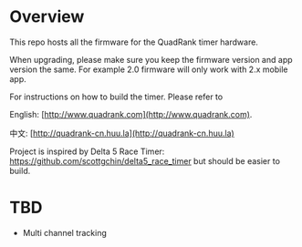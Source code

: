 # Overview
This repo hosts all the firmware for the QuadRank timer hardware.

When upgrading, please make sure you keep the firmware version and app version the same. For example 2.0 firmware will only work with 2.x mobile app.

For instructions on how to build the timer. Please refer to 

English: [http://www.quadrank.com](http://www.quadrank.com). 

中文: [http://quadrank-cn.huu.la](http://quadrank-cn.huu.la)

Project is inspired by Delta 5 Race Timer: https://github.com/scottgchin/delta5_race_timer but should be easier to build.

# TBD
* Multi channel tracking
